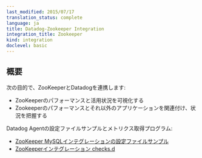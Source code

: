 ```yaml
---
last_modified: 2015/07/17
translation_status: complete
language: ja
title: Datadog-Zookeeper Integration
integration_title: Zookeeper
kind: integration
doclevel: basic
---
```


<!-- ### Overview


Connect ZooKeeper to Datadog in order to:

- Visualize ZooKeeper performance and utilization.
- Correlate the performance of ZooKeeper with the rest of your applications. -->

## 概要


次の目的で、ZooKeeperとDatadogを連携します:

* ZooKeeperのパフォーマンスと活用状況を可視化する
* Zookeeperのパフォーマンスとそれ以外のアプリケーションを関連付け、状況を把握する

Datadog Agentの設定ファイルサンプルとメトリクス取得プログラム:

* [ZooKeeper MySQLインテグレーションの設定ファイルサンプル](https://github.com/DataDog/integrations-core/blob/master/zk/conf.yaml.example)
* [ZooKeeperインテグレーション checks.d](https://github.com/DataDog/integrations-core/blob/master/zk/check.py)
